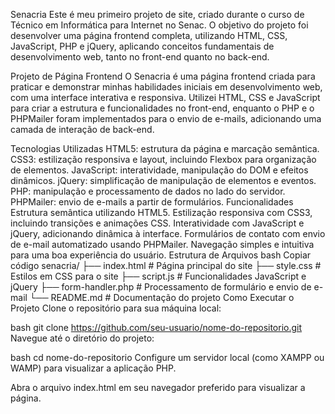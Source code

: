 Senacria
Este é meu primeiro projeto de site, criado durante o curso de Técnico em Informática para Internet no Senac. O objetivo do projeto foi desenvolver uma página frontend completa, utilizando HTML, CSS, JavaScript, PHP e jQuery, aplicando conceitos fundamentais de desenvolvimento web, tanto no front-end quanto no back-end.

Projeto de Página Frontend
O Senacria é uma página frontend criada para praticar e demonstrar minhas habilidades iniciais em desenvolvimento web, com uma interface interativa e responsiva. Utilizei HTML, CSS e JavaScript para criar a estrutura e funcionalidades no front-end, enquanto o PHP e o PHPMailer foram implementados para o envio de e-mails, adicionando uma camada de interação de back-end.


Tecnologias Utilizadas
HTML5: estrutura da página e marcação semântica.
CSS3: estilização responsiva e layout, incluindo Flexbox para organização de elementos.
JavaScript: interatividade, manipulação do DOM e efeitos dinâmicos.
jQuery: simplificação de manipulação de elementos e eventos.
PHP: manipulação e processamento de dados no lado do servidor.
PHPMailer: envio de e-mails a partir de formulários.
Funcionalidades
Estrutura semântica utilizando HTML5.
Estilização responsiva com CSS3, incluindo transições e animações CSS.
Interatividade com JavaScript e jQuery, adicionando dinâmica à interface.
Formulários de contato com envio de e-mail automatizado usando PHPMailer.
Navegação simples e intuitiva para uma boa experiência do usuário.
Estrutura de Arquivos
bash
Copiar código
senacria/
├── index.html          # Página principal do site
├── style.css           # Estilos em CSS para o site
├── script.js           # Funcionalidades JavaScript e jQuery
├── form-handler.php    # Processamento de formulário e envio de e-mail
└── README.md           # Documentação do projeto
Como Executar o Projeto
Clone o repositório para sua máquina local:

bash
git clone https://github.com/seu-usuario/nome-do-repositorio.git
Navegue até o diretório do projeto:

bash
    cd nome-do-repositorio
Configure um servidor local (como XAMPP ou WAMP) para visualizar a aplicação PHP.

Abra o arquivo index.html em seu navegador preferido para visualizar a página.
